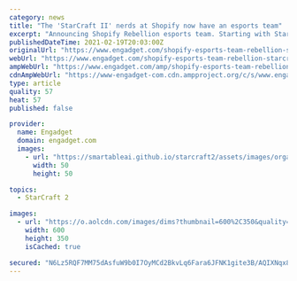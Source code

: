 ```yaml
---
category: news
title: "The 'StarCraft II' nerds at Shopify now have an esports team"
excerpt: "Announcing Shopify Rebellion esports team. Starting with Starcraft2 because of course we do. 🛒❤️🕹️  The company might expand to other games in the near future, according to esports and gaming consultant Rod Breslau,"
publishedDateTime: 2021-02-19T20:03:00Z
originalUrl: "https://www.engadget.com/shopify-esports-team-rebellion-starcraft-ii-200229373.html"
webUrl: "https://www.engadget.com/shopify-esports-team-rebellion-starcraft-ii-200229373.html"
ampWebUrl: "https://www.engadget.com/amp/shopify-esports-team-rebellion-starcraft-ii-200229373.html"
cdnAmpWebUrl: "https://www-engadget-com.cdn.ampproject.org/c/s/www.engadget.com/amp/shopify-esports-team-rebellion-starcraft-ii-200229373.html"
type: article
quality: 57
heat: 57
published: false

provider:
  name: Engadget
  domain: engadget.com
  images:
    - url: "https://smartableai.github.io/starcraft2/assets/images/organizations/engadget.com-50x50.jpg"
      width: 50
      height: 50

topics:
  - StarCraft 2

images:
  - url: "https://o.aolcdn.com/images/dims?thumbnail=600%2C350&quality=95&image_uri=https%3A%2F%2Fs.yimg.com%2Fos%2Fcreatr-uploaded-images%2F2021-02%2Fcd8e17c0-72e9-11eb-b65f-249f2e3da978&client=amp-blogside-v2&signature=19e4066736a38825c0e889532e8cd5df3e4eeed1"
    width: 600
    height: 350
    isCached: true

secured: "N6Lz5RQF7MM75dAsfuW9b0I7OyMCd2BkvLq6Fara6JFNK1gite3B/AQIXNqx8JBFBBYbnlLXPEc74Yd3fbSKQinGHzOOuJj1/LDV73Gf5QULRUymkxmG4A13rK1q8wz64vMgAjHqPzxdZeK/lvFc3z2D2rE8NEG60Iw+tlSgNLWhEgHlNGWxeveVxzUBkH7RAGRSh4YJ7zCGVqX3hX7ELuXwiSTZEVRNepiRYBfyxX1HWzcvWezo/VTM39oloUQIRQYTx9M1TEilRh8jSW1dGnCysDsutdlMKjKS3wo4pCmP/7LTZlfBLSHVHlJHDLgahtCE/Q9AjBZBPh2yE9tLzTest+D8Fmp9D/v9D+wsKfM=;GtsqdduyvtifplSYTyCOoA=="
---
```


